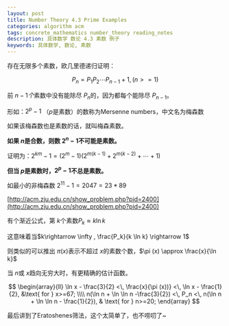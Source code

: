 ```yaml
---
layout: post
title: Number Theory 4.3 Prime Examples
categories: algorithm acm
tags: concrete_mathematics number_theory reading_notes
description: 具体数学 数论 4.3 素数 例子
keywords: 具体数学, 数论, 素数
---
```


存在无限多个素数，欧几里德递归证明：

$$P_n = P_1P_2\cdots  P_{n-1} + 1, (n>=1) $$

前 $n-1个$素数中没有能除尽 $P_n$的，因为都每个能除尽 $P_{n-1}$。

形如：$2^p-1$ （$p$是素数）的数称为Mersenne numbers，中文名为梅森数

如果该梅森数也是素数的话，就叫梅森素数。

**如果 $n$是合数，则数 $2^n-1$不可能是素数。**

证明为：$2^{km} - 1 = (2^m -1)(2^{m(k-1)} + 2^{m(k-2)} + \cdots + 1)$

**但当 $p$是素数时，$2^p -1$不总是素数。**

如最小的非梅森数 $2^{11} -1 = 2047 = 23*89$

[http://acm.zju.edu.cn/show_problem.php?pid=2400](http://acm.zju.edu.cn/show_problem.php?pid=2400)
 
有个渐近公式，第 $k$个素数$P_k \approx  k \ln k$

这意味着当$k\rightarrow \infty , \frac{P_k}{k \ln k} \rightarrow  1$

则类似的可以推出 $\pi (x)$表示不超过 $x$的素数个数，$\pi (x) \approx  \frac{x}{\ln k}$

当 $n$或 $x$趋向无穷大时，有更精确的估计函数。

$$
\begin{array}{ll}
\ln x - \frac{3}{2} <\, \frac{x}{\pi (x))} <\, \ln x - \frac{1}{2},  &\text{ for } x>=67; \\\\
n(\ln n + \ln \ln n -\frac{3}{2}) <\, P_n <\, n(\ln n + \ln \ln n - \frac{1}{2}), & \text{ for } n>=20; 
\end{array}
$$

最后讲到了Eratoshenes筛法，这个太简单了，也不唠叨了~